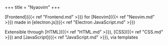 +++
title = "Nyaovim"
+++

[Frontend]({{< ref "Frontend.md" >}}) for [Neovim]({{< ref "Neovim.md" >}}) made in [electron.js]({{< ref "Electron JavaScript.md" >}})

Extensible through [HTML]({{< ref "HTML.md" >}}), [CSS]({{< ref "CSS.md" >}}) and [JavaScript]({{< ref "JavaScript.md" >}}), via templates
